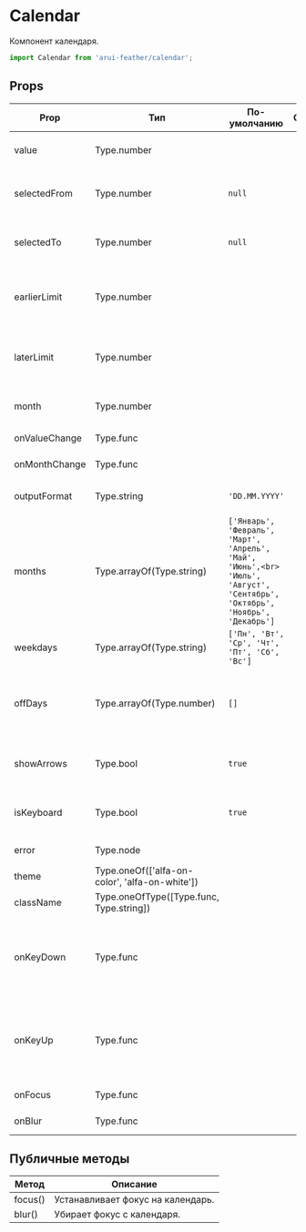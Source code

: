 # Calendar

Компонент календаря.

```javascript
import Calendar from 'arui-feather/calendar';
```




## Props


| Prop  | Тип  | По-умолчанию | Обязательный | Описание |
| ----- | ---- | ------------ | ------------ |----------|
| value | Type.number |  |  | Выбранная дата, в формате unix timestamp |
| selectedFrom | Type.number | `null`  |  | Левая граница диапазона дат, в формате unix timestamp |
| selectedTo | Type.number | `null`  |  | Правая граница диапазона дат, в формате unix timestamp |
| earlierLimit | Type.number |  |  | Левая граница дат, возможных для выбора, в формате unix timestamp |
| laterLimit | Type.number |  |  | Правая граница дат, возможных для выбора, в формате unix timestamp |
| month | Type.number |  |  | Месяц, в формате unix timestamp |
| onValueChange | Type.func |  |  | Обработчик смены даты |
| onMonthChange | Type.func |  |  | Обработчик смены месяца |
| outputFormat | Type.string | `'DD.MM.YYYY'`  |  | Тип форматирования даты при выводе |
| months | Type.arrayOf(Type.string) | `['Январь', 'Февраль', 'Март', 'Апрель', 'Май', 'Июнь',<br>    'Июль', 'Август', 'Сентябрь', 'Октябрь', 'Ноябрь', 'Декабрь']`  |  | Список названий месяцев |
| weekdays | Type.arrayOf(Type.string) | `['Пн', 'Вт', 'Ср', 'Чт', 'Пт', 'Сб', 'Вс']`  |  | Список названий дней недели |
| offDays | Type.arrayOf(Type.number) | `[]`  |  | Список выходных дней в виде unix timestamp, отсортированный по возрастанию |
| showArrows | Type.bool | `true`  |  | Отображение стрелок навигации по месяцам |
| isKeyboard | Type.bool | `true`  |  | Возможность управления календарём с клавиатуры |
| error | Type.node |  |  | Сообщение об ошибке |
| theme | Type.oneOf(['alfa-on-color', 'alfa-on-white']) |  |  | Тема компонента |
| className | Type.oneOfType([Type.func, Type.string]) |  |  | Дополнительный класс |
| onKeyDown | Type.func |  |  | Обработчик события нажатия на клавишу клавиатуры в момент, когда фокус находится на компоненте |
| onKeyUp | Type.func |  |  | Обработчик события отжатия на клавишу клавиатуры в момент, когда фокус находится на компоненте |
| onFocus | Type.func |  |  | Обработчик фокуса |
| onBlur | Type.func |  |  | Обработчик снятия фокуса |





## Публичные методы
| Метод  | Описание |
| ------ | -------- |
| focus() | Устанавливает фокус на календарь. |
| blur() | Убирает фокус с календаря. |









